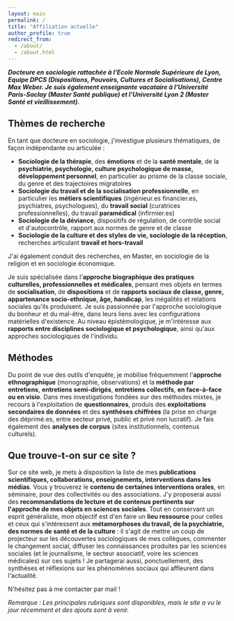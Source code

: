 ```yaml
---
layout: main
permalink: /
title: "Affiliation actuelle"
author_profile: true
redirect_from: 
  - /about/
  - /about.html
---
```

 ***Docteure en sociologie rattachée à l'Ecole Normale Supérieure de Lyon, Equipe DPCS (Dispositions, Pouvoirs, Cultures et Socialisations), Centre Max Weber. Je suis également enseignante vacataire à l'Université Paris-Saclay (Master Santé publique) et l'Université Lyon 2 (Master Santé et vieillissement).***


## Thèmes de recherche

En tant que docteure en sociologie, j'investigue plusieurs thématiques, de façon indépendante ou articulée :
- **Sociologie de la thérapie**, des **émotions** et de la **santé mentale**, de la **psychiatrie, psychologie, culture psychologique de masse, développement personnel**, en particulier au prisme de la classe sociale, du genre et des trajectoires migratoires  
- **Sociologie du travail et de la socialisation professionnelle**, en particulier les **métiers scientifiques** (ingénieur.es financier.es, psychiatres, psychologues), du **travail social** (curatrices professionnelles), du travail **paramédical** (infirmier.es)
- **Sociologie de la déviance**, dispositifs de régulation, de contrôle social et d'autocontrôle, rapport aux normes de genre et de classe
- **Sociologie de la culture et des styles de vie, sociologie de la réception**, recherches articulant **travail et hors-travail**

J'ai également conduit des recherches, en Master, en sociologie de la religion et en sociologie économique. 

Je suis spécialisée dans l'**approche biographique des pratiques culturelles, professionnelles et médicales**, pensant mes objets en termes de **socialisation**, de **dispositions** et de **rapports sociaux de classe, genre, appartenance socio-ethnique, âge, handicap**, les inégalités et relations sociales qu'ils produisent. Je suis passionnée par l'approche sociologique du bonheur et du mal-être, dans leurs liens avec les configurations matérielles d'existence. Au niveau épistémologique, je m'intéresse aux **rapports entre disciplines sociologique et psychologique**, ainsi qu'aux approches sociologiques de l'individu. 

## Méthodes

Du point de vue des outils d'enquête, je mobilise fréquemment l'**approche ethnographique** (monographie, observations) et la **méthode par entretiens**, **entretiens semi-dirigés**, **entretiens collectifs**, **en face-à-face ou en visio**. Dans mes investigations fondées sur des méthodes mixtes, je recours à l'exploitation de **questionnaires**, produis des **exploitations secondaires de données** et des **synthèses chiffrées** (la prise en charge des déprimé.es, entre secteur privé, public et privé non lucratif). Je fais également des **analyses de corpus** (sites institutionnels, contenus culturels).

## Que trouve-t-on sur ce site ?

Sur ce site web, je mets à disposition la liste de mes **publications scientifiques, collaborations, enseignements, interventions dans les médias**. Vous y trouverez le **contenu de certaines interventions orales**, en séminaire, pour des collectivités ou des associations. J'y proposerai aussi des **recommandations de lecture et de contenus pertinents sur l'approche de mes objets en sciences sociales**. Tout en conservant un esprit généraliste, mon objectif est d'en faire un **lieu ressource** pour celles et ceux qui s'intéressent aux **métamorphoses du travail, de la psychiatrie, des normes de santé et de la culture** : il s'agit de mettre un coup de projecteur sur les découvertes sociologiques de mes collègues, commenter le changement social, diffuser les connaissances produites par les sciences sociales (et le journalisme, le secteur associatif, voire les sciences médicales) sur ces sujets ! Je partagerai aussi, ponctuellement, des synthèses et réflexions sur les phénomènes sociaux qui affleurent dans l'actualité.

N'hésitez pas à me contacter par mail !

*Remarque : Les principales rubriques sont disponibles, mais le site a vu le jour récemment et des ajouts sont à venir.*
